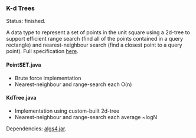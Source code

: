### K-d Trees

Status: finished.

A data type to represent a set of points in the unit square using a 2d-tree to support efficient range search (find all of the points contained in a query rectangle) and nearest-neighbour search (find a closest point to a query point). Full specification <a href="https://coursera.cs.princeton.edu/algs4/assignments/kdtree/specification.php">here</a>.

#### PointSET.java
<ul>
<li>Brute force implementation</li>
<li>Nearest-neighbour and range-search each O(n)</li>
</ul>

#### KdTree.java
<ul>
<li>Implementation using custom-built 2d-tree</li>
<li>Nearest-neighbour and range-search each average ~logN</li>
</ul>

Dependencies: <a href="https://github.com/kevin-wayne/algs4">algs4.jar</a>.
